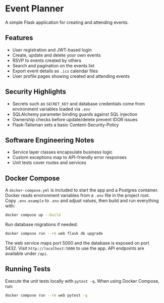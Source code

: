 # Event Planner

A simple Flask application for creating and attending events.

## Features

- User registration and JWT-based login
- Create, update and delete your own events
- RSVP to events created by others
- Search and pagination on the events list
- Export event details as `.ics` calendar files
- User profile pages showing created and attending events

## Security Highlights

- Secrets such as `SECRET_KEY` and database credentials come from environment
  variables loaded via `.env`
- SQLAlchemy parameter binding guards against SQL injection
- Ownership checks before update/delete prevent IDOR issues
- Flask-Talisman sets a basic Content-Security-Policy

## Software Engineering Notes

- Service layer classes encapsulate business logic
- Custom exceptions map to API-friendly error responses
- Unit tests cover routes and services

## Docker Compose

A `docker-compose.yml` is included to start the app and a Postgres container.
Docker reads environment variables from a `.env` file in the project root.
Copy `.env.example` to `.env` and adjust values, then build and run everything
with:

```bash
docker compose up --build
```

Run database migrations if needed:

```bash
docker compose run --rm web flask db upgrade
```

The web service maps port 5000 and the database is exposed on port 5432.
Visit `http://localhost:5000` to use the app. API endpoints are available under
`/api`.

## Running Tests

Execute the unit tests locally with `pytest -q`. When using Docker Compose, run:

```bash
docker compose run --rm web pytest -q
```
